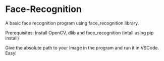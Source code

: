 # Face-Recognition
 A basic face recognition program using face_recognition library.

Prerequisites: Install OpenCV, dlib and face_recognition (intall using pip install)

Give the absolute path to your image in the program and run it in VSCode. Easy!
